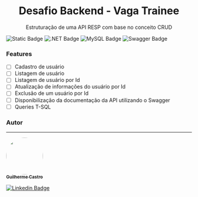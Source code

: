<h1 align="center"> Desafio Backend - Vaga Trainee</h1>
<p align="center">Estruturação de uma API RESP com base no conceito CRUD</p>

![Static Badge](https://img.shields.io/badge/tecnologias-%23512BD4?style=for-the-badge&link=https%3A%2F%2Fdotnet.microsoft.com%2Fpt-br%2F)
![.NET Badge](https://img.shields.io/badge/.net-%23512BD4?style=for-the-badge)
![MySQL Badge](https://img.shields.io/badge/MySQL-%234479A1?style=for-the-badge&link=https%3A%2F%2Fdotnet.microsoft.com%2Fpt-br%2F)
![Swagger Badge](https://img.shields.io/badge/Swagger-%2385EA2D?style=for-the-badge&logo=swagger&logoColor=black&link=https%3A%2F%2Fdotnet.microsoft.com%2Fpt-br%2F)




### Features

- [ ] Cadastro de usuário
- [ ] Listagem de usuário
- [ ] Listagem de usuário por Id
- [ ] Atualização de informações do usuário por Id
- [ ] Exclusão de um usuário por Id
- [ ] Disponibilização da documentação da API utilizando o Swagger
- [ ] Queries T-SQL

### Autor
---
<a href="https://cguiama.github.io">
 <img style="border-radius: 50%;" src="https://avatars.githubusercontent.com/u/45200933?v=4" width="100px;" alt=""/>
 <br />
 <sub><b>Guilherme Castro</b></sub></a>

[![Linkedin Badge](https://img.shields.io/badge/-Guilherme-blue?style=flat-square&logo=Linkedin&logoColor=white&link=https://www.linkedin.com/in/cguiama/)](https://www.linkedin.com/in/cguiama/) 